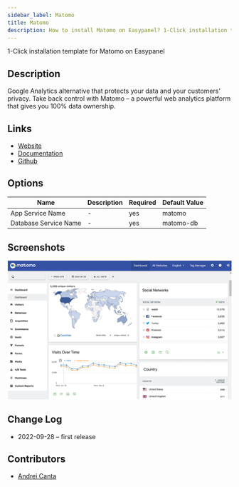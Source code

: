 ```yaml
---
sidebar_label: Matomo
title: Matomo
description: How to install Matomo on Easypanel? 1-Click installation template for Matomo on Easypanel
---
```


<!-- generated -->

1-Click installation template for Matomo on Easypanel

## Description

Google Analytics alternative that protects your data and your customers' privacy. Take back control with Matomo – a powerful web analytics platform that gives you 100% data ownership.

## Links

- [Website](https://matomo.org/)
- [Documentation](https://matomo.org/guide/installation-maintenance/matomo-on-premise-self-hosted/)
- [Github](https://github.com/matomo-org/matomo)

## Options

Name | Description | Required | Default Value
-|-|-|-
App Service Name | - | yes | matomo
Database Service Name | - | yes | matomo-db

## Screenshots

![Matomo Screenshot](./assets/screenshot.png)

## Change Log

- 2022-09-28 – first release

## Contributors

- [Andrei Canta](https://github.com/deiucanta)
